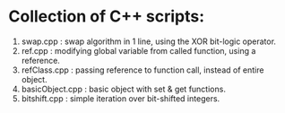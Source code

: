 # Collection of C++ scripts:
1. swap.cpp : swap algorithm in 1 line, using the XOR bit-logic operator.
2. ref.cpp : modifying global variable from called function, using a reference.
3. refClass.cpp : passing reference to function call, instead of entire object.
4. basicObject.cpp : basic object with set & get functions.
5. bitshift.cpp : simple iteration over bit-shifted integers.
